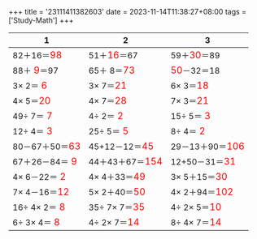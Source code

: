 +++ 
title = '23111411382603' 
date = 2023-11-14T11:38:27+08:00 
tags = ['Study-Math'] 
+++ 

1 | 2 | 3 
-- | -- | -- 
82＋16＝<font color=red size=4>98</font> | 51＋<font color=red size=4>16</font>＝67 | 59＋<font color=red size=4>30</font>＝89 
88＋<font color=red size=4> 9</font>＝97 | 65＋ 8＝<font color=red size=4>73</font> | <font color=red size=4>50</font>－32＝18 
 3× 2＝<font color=red size=4> 6</font> |  3× 7＝<font color=red size=4>21</font> |  6× 3＝<font color=red size=4>18</font> 
 4× 5＝<font color=red size=4>20</font> |  4× 7＝<font color=red size=4>28</font> |  7× 3＝<font color=red size=4>21</font> 
49÷ 7＝<font color=red size=4> 7</font> |  4÷ 2＝<font color=red size=4> 2</font> | 15÷ 5＝<font color=red size=4> 3</font> 
12÷ 4＝<font color=red size=4> 3</font> | 25÷ 5＝<font color=red size=4> 5</font> |  8÷ 4＝<font color=red size=4> 2</font> 
80－67＋50＝<font color=red size=4>63</font> | 45+12－12＝<font color=red size=4>45</font> | 29－13＋90＝<font color=red size=4>106</font> 
67＋26－84＝<font color=red size=4> 9</font> | 44＋43＋67＝<font color=red size=4>154</font> | 12+50－31＝<font color=red size=4>31</font> 
 4× 6－22＝<font color=red size=4> 2</font> |  4× 4＋33＝<font color=red size=4>49</font> |  3× 5＋15＝<font color=red size=4>30</font> 
 7× 4－16＝<font color=red size=4>12</font> |  5× 2＋40＝<font color=red size=4>50</font> |  4× 2＋94＝<font color=red size=4>102</font> 
16÷ 4× 2＝<font color=red size=4> 8</font> | 35÷ 7× 7＝<font color=red size=4>35</font> |  4÷ 2× 5＝<font color=red size=4>10</font> 
 6÷ 3× 4＝<font color=red size=4> 8</font> |  4÷ 2× 7＝<font color=red size=4>14</font> |  8÷ 4× 7＝<font color=red size=4>14</font> 

